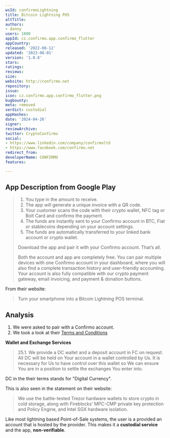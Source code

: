 ```yaml
---
wsId: confirmoLightning
title: Bitcoin Lightning POS
altTitle: 
authors:
- danny
users: 1000
appId: cz.confirmo.app.confirmo_flutter
appCountry: 
released: '2022-08-12'
updated: '2023-08-01'
version: '1.0.8'
stars: 
ratings: 
reviews: 
size: 
website: http://confirmo.net
repository: 
issue: 
icon: cz.confirmo.app.confirmo_flutter.png
bugbounty: 
meta: removed
verdict: custodial
appHashes: 
date: '2024-04-26'
signer: 
reviewArchive: 
twitter: CryptoConfirmo
social:
- https://www.linkedin.com/company/confirmoltd
- https://www.facebook.com/confirmo.net
redirect_from: 
developerName: CONFIRMO
features: 

---
```


## App Description from Google Play

> 1. You type in the amount to receive.
> 2. The app will generate a unique invoice with a QR code.
> 3. Your customer scans the code with their crypto wallet, NFC tag or Bolt
Card and confirms the payment.
> 4. The funds are instantly sent to your Confirmo account in BTC, Fiat or stablecoins depending on your account settings.
> 5. The funds are automatically transferred to your linked bank account or crypto wallet.
>
> Download the app and pair it with your Confirmo account. That’s all.
>
> Both the account and app are completely free. You can pair multiple
devices with one Confirmo account in your dashboard, where you will
also find a complete transaction history and user-friendly accounting.
Your account is also fully compatible with our crypto payment gateway,
email invoicing, and payment & donation buttons.

From their website:

> Turn your smartphone into a Bitcoin Lightning POS terminal.

## Analysis 

1. We were asked to pair with a Confirmo account.
2. We took a look at their [Terms and Conditions](https://confirmo.net/legal/terms-and-conditions)

**Wallet and Exchange Services**
>
> 25.1. We provide a DC wallet and a deposit account in FC on request. All DC will be held on Your account in a wallet controlled by Us. It is necessary for Us to have control over this wallet so We can ensure You are in a position to settle the exchanges You enter into.

DC in the their terms stands for "Digital Currency". 

This is also seen in the statement on their website:

> We use the battle-tested Trezor hardware wallets to store crypto in cold storage, along with Fireblocks’ MPC-CMP private key protection and Policy Engine, and Intel SGX hardware isolation. 

Like most lightning based Point-of-Sale systems, the user is a provided an account that is hosted by the provider. This makes it a **custodial service** and the app, **non-verifiable**.